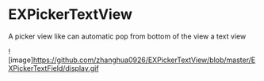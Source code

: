 # EXPickerTextView
A picker view like can automatic pop from bottom of the view a text view

![image]https://github.com/zhanghua0926/EXPickerTextView/blob/master/EXPickerTextField/display.gif
